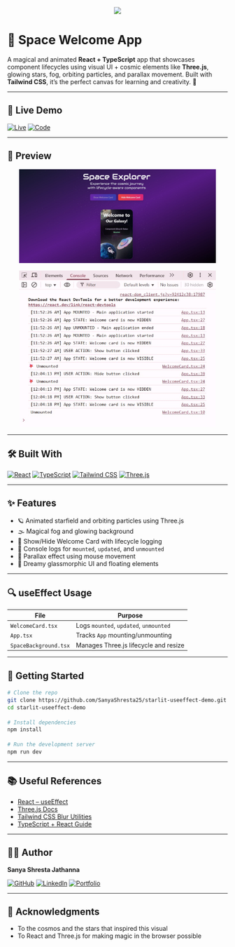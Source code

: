 
<p align="center">
  <img src="https://i.pinimg.com/originals/ca/92/06/ca92068e40ef52cadf49ea1d0a98bf6c.gif" width="400"/>
</p>

# 🌌 Space Welcome App

A magical and animated **React + TypeScript** app that showcases component lifecycles using visual UI + cosmic elements like **Three.js**, glowing stars, fog, orbiting particles, and parallax movement. Built with **Tailwind CSS**, it’s the perfect canvas for learning and creativity. 🌠

---

## 🚀 Live Demo

[![Live](https://img.shields.io/badge/🌐%20Live-Click%20Here-blueviolet?style=flat&logo=vercel&logoColor=white)](https://your-demo-link.com)
[![Code](https://img.shields.io/badge/💻%20Code-GitHub-lightpink?style=flat&logo=github)](https://github.com/SanyaShresta25/space-welcome)

---

## 📸 Preview
<p align="center">
  <img src="./screenshotcosmos.jpg" alt="Space App Screenshot" width="450" />
</p>
<p align="center">
  <img src="./console.jpg" alt="Space App Screenshot" width="450" />
</p>

---

## 🛠️ Built With

[![React](https://img.shields.io/badge/-React-61DAFB?style=flat&logo=react&logoColor=black)](https://react.dev)
[![TypeScript](https://img.shields.io/badge/-TypeScript-lightblue?style=flat&logo=typescript&logoColor=black)](https://www.typescriptlang.org/)
[![Tailwind CSS](https://img.shields.io/badge/-TailwindCSS-lightgreen?style=flat&logo=tailwindcss&logoColor=black)](https://tailwindcss.com/)
[![Three.js](https://img.shields.io/badge/-Three.js-black?style=flat&logo=three.js)](https://threejs.org/)

---

## ✨ Features

* 🪐 Animated starfield and orbiting particles using Three.js
* 🌫️ Magical fog and glowing background
* 🚀 Show/Hide Welcome Card with lifecycle logging
* 🔄 Console logs for `mounted`, `updated`, and `unmounted`
* 🎨 Parallax effect using mouse movement
* 🌌 Dreamy glassmorphic UI and floating elements

---

## 🔍 useEffect Usage

| File              | Purpose                                  |
|-------------------|------------------------------------------|
| `WelcomeCard.tsx` | Logs `mounted`, `updated`, `unmounted`   |
| `App.tsx`         | Tracks `App` mounting/unmounting         |
| `SpaceBackground.tsx` | Manages Three.js lifecycle and resize |

---

## 🔧 Getting Started

```bash
# Clone the repo
git clone https://github.com/SanyaShresta25/starlit-useeffect-demo.git
cd starlit-useeffect-demo

# Install dependencies
npm install

# Run the development server
npm run dev
```

---
## 📚 Useful References

* [React – useEffect](https://react.dev/reference/react/useEffect)
* [Three.js Docs](https://threejs.org/docs/)
* [Tailwind CSS Blur Utilities](https://tailwindcss.com/docs/blur)
* [TypeScript + React Guide](https://react-typescript-cheatsheet.netlify.app/)

---

## 👩‍🚀 Author

**Sanya Shresta Jathanna**

[![GitHub](https://img.shields.io/badge/-GitHub-black?style=flat&logo=github)](https://github.com/SanyaShresta25)
[![LinkedIn](https://img.shields.io/badge/-LinkedIn-ccf?style=flat&logo=linkedin&logoColor=black)](https://www.linkedin.com/in/sanya-shresta-jathanna)
[![Portfolio](https://img.shields.io/badge/-Portfolio-e6e6fa?style=flat)](https://sanyashresta.netlify.app/)

---

## 🙏 Acknowledgments

* To the cosmos and the stars that inspired this visual
* To React and Three.js for making magic in the browser possible

